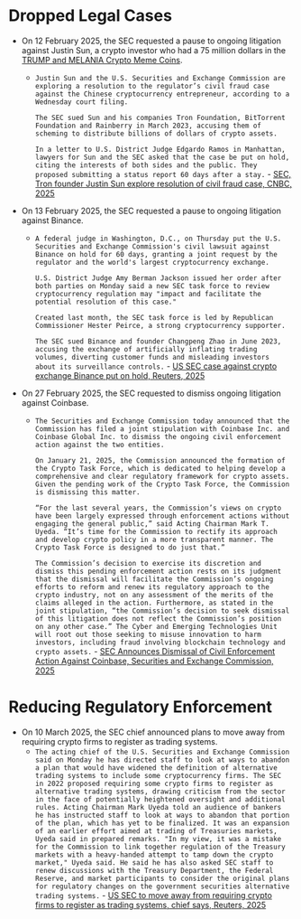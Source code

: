 # Dropped Legal Cases
- On 12 February 2025, the SEC requested a pause to ongoing litigation against Justin Sun, a crypto investor who had a 75 million dollars in the [TRUMP and MELANIA Crypto Meme Coins](2025%20$TRUMP%20and%20$MELANIA%20Crypto%20Meme%20Coins).
	- `Justin Sun and the U.S. Securities and Exchange Commission are exploring a resolution to the regulator’s civil fraud case against the Chinese cryptocurrency entrepreneur, according to a Wednesday court filing.`
	  
	  `The SEC sued Sun and his companies Tron Foundation, BitTorrent Foundation and Rainberry in March 2023, accusing them of scheming to distribute billions of dollars of crypto assets.`
	  
	  `In a letter to U.S. District Judge Edgardo Ramos in Manhattan, lawyers for Sun and the SEC asked that the case be put on hold, citing the interests of both sides and the public. They proposed submitting a status report 60 days after a stay.` - [SEC, Tron founder Justin Sun explore resolution of civil fraud case, CNBC, 2025](https://www.cnbc.com/2025/02/26/sec-tron-founder-justin-sun-explore-resolution-of-civil-fraud-case.html)
- On 13 February 2025, the SEC requested a pause to ongoing litigation against Binance.
	- `A federal judge in Washington, D.C., on Thursday put the U.S. Securities and Exchange Commission's civil lawsuit against Binance on hold for 60 days, granting a joint request by the regulator and the world's largest cryptocurrency exchange.`
	  
	  `U.S. District Judge Amy Berman Jackson issued her order after both parties on Monday said a new SEC task force to review cryptocurrency regulation may "impact and facilitate the potential resolution of this case."`
	  
	  `Created last month, the SEC task force is led by Republican Commissioner Hester Peirce, a strong cryptocurrency supporter.`
	  
	  `The SEC sued Binance and founder Changpeng Zhao in June 2023, accusing the exchange of artificially inflating trading volumes, diverting customer funds and misleading investors about its surveillance controls.` - [US SEC case against crypto exchange Binance put on hold, Reuters, 2025](https://www.reuters.com/legal/us-sec-case-against-crypto-exchange-binance-put-hold-2025-02-13/)
- On 27 February 2025, the SEC requested to dismiss ongoing litigation against Coinbase.
	- `The Securities and Exchange Commission today announced that the Commission has filed a joint stipulation with Coinbase Inc. and Coinbase Global Inc. to dismiss the ongoing civil enforcement action against the two entities.`
	  
	  `On January 21, 2025, the Commission announced the formation of the Crypto Task Force, which is dedicated to helping develop a comprehensive and clear regulatory framework for crypto assets. Given the pending work of the Crypto Task Force, the Commission is dismissing this matter.`
	  
	  `“For the last several years, the Commission’s views on crypto have been largely expressed through enforcement actions without engaging the general public,” said Acting Chairman Mark T. Uyeda. “It’s time for the Commission to rectify its approach and develop crypto policy in a more transparent manner. The Crypto Task Force is designed to do just that.”`
	  
	  `The Commission’s decision to exercise its discretion and dismiss this pending enforcement action rests on its judgment that the dismissal will facilitate the Commission’s ongoing efforts to reform and renew its regulatory approach to the crypto industry, not on any assessment of the merits of the claims alleged in the action. Furthermore, as stated in the joint stipulation, “the Commission’s decision to seek dismissal of this litigation does not reflect the Commission’s position on any other case.” The Cyber and Emerging Technologies Unit will root out those seeking to misuse innovation to harm investors, including fraud involving blockchain technology and crypto assets.` - [SEC Announces Dismissal of Civil Enforcement Action Against Coinbase, Securities and Exchange Commission, 2025](https://www.sec.gov/newsroom/press-releases/2025-47)
# Reducing Regulatory Enforcement
- On 10 March 2025, the SEC chief announced plans to move away from requiring crypto firms to register as trading systems.
	- `The acting chief of the U.S. Securities and Exchange Commission said on Monday he has directed staff to look at ways to abandon a plan that would have widened the definition of alternative trading systems to include some cryptocurrency firms.
The SEC in 2022 proposed requiring some crypto firms to register as alternative trading systems, drawing criticism from the sector in the face of potentially heightened oversight and additional rules. Acting Chairman Mark Uyeda told an audience of bankers he has instructed staff to look at ways to abandon that portion of the plan, which has yet to be finalized.
It was an expansion of an earlier effort aimed at trading of Treasuries markets, Uyeda said in prepared remarks.
"In my view, it was a mistake for the Commission to link together regulation of the Treasury markets with a heavy-handed attempt to tamp down the crypto market," Uyeda said.
He said he has also asked SEC staff to renew discussions with the Treasury Department, the Federal Reserve, and market participants to consider the original plans for regulatory changes on the government securities alternative trading systems.` - [US SEC to move away from requiring crypto firms to register as trading systems, chief says, Reuters, 2025](https://www.reuters.com/technology/us-sec-move-away-requiring-crypto-firms-register-trading-systems-chief-says-2025-03-10/)